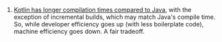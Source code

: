 1. [Kotlin has longer compilation times compared to Java](https://medium.com/keepsafe-engineering/kotlin-vs-java-compilation-speed-e6c174b39b5d), with the exception of incremental builds, which may match Java's compile time. So, while developer efficiency goes up (with less boilerplate code), machine efficiency goes down. A fair tradeoff.